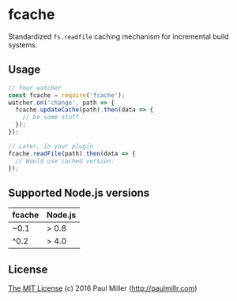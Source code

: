 # fcache

Standardized `fs.readfile` caching mechanism for incremental build systems.

## Usage

```javascript
// Your watcher
const fcache = require('fcache');
watcher.on('change', path => {
  fcache.updateCache(path).then(data => {
    // Do some stuff.
  });
});

// Later, in your plugin
fcache.readFile(path).then(data => {
  // Would use cached version.
});

```

## Supported Node.js versions

fcache | Node.js
------ | -------
~0.1   | > 0.8
^0.2   | > 4.0

## License

[The MIT License](https://github.com/paulmillr/mit) (c) 2016 Paul Miller (http://paulmillr.com)
